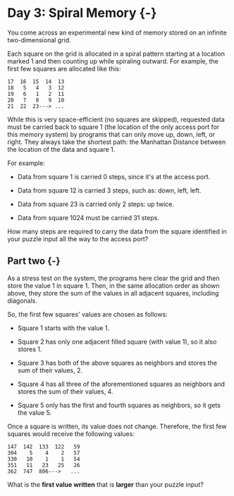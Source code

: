
# Day 3: Spiral Memory {-}

You come across an experimental new kind of memory stored on an infinite
two-dimensional grid.

Each square on the grid is allocated in a spiral pattern starting at a location
marked 1 and then counting up while spiraling outward. For example, the first
few squares are allocated like this:

    17  16  15  14  13
    18   5   4   3  12
    19   6   1   2  11
    20   7   8   9  10
    21  22  23---> ...

While this is very space-efficient (no squares are skipped), requested data must
be carried back to square 1 (the location of the only access port for this
memory system) by programs that can only move up, down, left, or right. They
always take the shortest path: the Manhattan Distance between the location of
the data and square 1.

For example:

+ Data from square 1 is carried 0 steps, since it's at the access port.

+ Data from square 12 is carried 3 steps, such as: down, left, left.

+ Data from square 23 is carried only 2 steps: up twice.

+ Data from square 1024 must be carried 31 steps.

How many steps are required to carry the data from the square identified in your
puzzle input all the way to the access port?


## Part two {-}

As a stress test on the system, the programs here clear the grid and then store
the value 1 in square 1. Then, in the same allocation order as shown above, they
store the sum of the values in all adjacent squares, including diagonals.

So, the first few squares' values are chosen as follows:

+ Square 1 starts with the value 1.

+ Square 2 has only one adjacent filled square (with value 1), so it also
  stores 1.

+ Square 3 has both of the above squares as neighbors and stores the sum of
  their values, 2.

+ Square 4 has all three of the aforementioned squares as neighbors and stores
  the sum of their values, 4.

+ Square 5 only has the first and fourth squares as neighbors, so it gets the
  value 5.

Once a square is written, its value does not change. Therefore, the first few
squares would receive the following values:

    147  142  133  122   59
    304    5    4    2   57
    330   10    1    1   54
    351   11   23   25   26
    362  747  806--->   ...

What is the **first value written** that is **larger** than your puzzle input?
